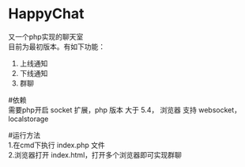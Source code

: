 # HappyChat
又一个php实现的聊天室  
目前为最初版本。有如下功能：  
1. 上线通知  
2. 下线通知  
3. 群聊  

#依赖  
需要php开启 socket 扩展，php 版本 大于 5.4， 浏览器 支持 websocket，localstorage  

#运行方法  
1.在cmd下执行 index.php 文件  
2.浏览器打开 index.html，打开多个浏览器即可实现群聊 
